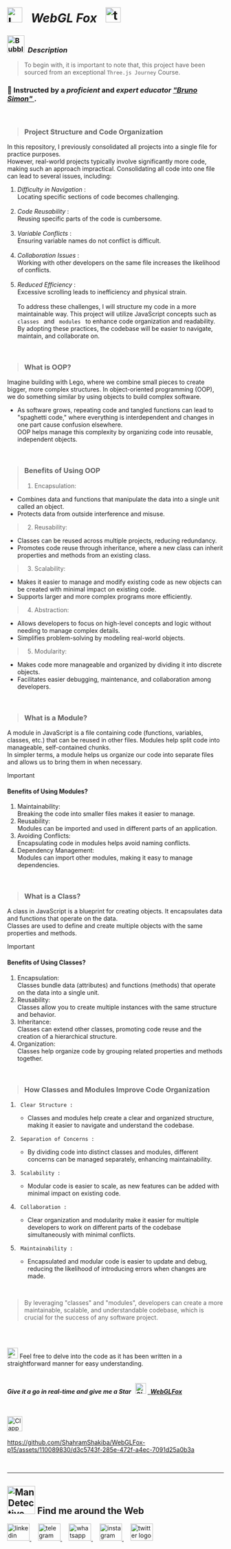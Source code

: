 # <img src="https://raw.githubusercontent.com/Tarikul-Islam-Anik/Telegram-Animated-Emojis/main/Objects/Laptop.webp" alt="Laptop" width="35" /> &nbsp; _WebGL Fox_ &nbsp; <img src="https://skillicons.dev/icons?i=threejs" height="35" alt="threejs logo"  />  

<!----------------------------------------- Description ---------------------------------------->
### <img src="https://raw.githubusercontent.com/Tarikul-Islam-Anik/Animated-Fluent-Emojis/master/Emojis/Symbols/Bubbles.png" alt="Bubbles" width="40" height="40" />&nbsp; _Description_

> To begin with, it is important to note that, this project have been sourced from an exceptional `Three.js Journey` Course. <br/>
 
### 👤 Instructed by a _proficient_ and _expert educator_ <a href="https://threejs-journey.com/" target="_blank"> _"Bruno Simon"_ </a>. 

 <br/>

> ### Project Structure and Code Organization
In this repository, I previously consolidated all projects into a single file for practice purposes. <br/> However, real-world projects typically involve significantly more code, making such an approach impractical. Consolidating all code into one file can lead to several issues, including:
1. _Difficulty in Navigation_ : <br/> Locating specific sections of code becomes challenging. <br/> <br/>
2. _Code Reusability_ : <br/> Reusing specific parts of the code is cumbersome.  <br/> <br/>
3. _Variable Conflicts_ : <br/> Ensuring variable names do not conflict is difficult.  <br/> <br/>
4. _Collaboration Issues_ : <br/> Working with other developers on the same file increases the likelihood of conflicts. <br/> <br/>
5. _Reduced Efficiency_ : <br/> Excessive scrolling leads to inefficiency and physical strain. <br/><br/>
To address these challenges, I will structure my code in a more maintainable way. This project will utilize JavaScript concepts such as `  classes  ` and `  modules  ` to enhance code organization and readability. <br/> By adopting these practices, the codebase will be easier to navigate, maintain, and collaborate on.
     
<br/>

> ### What is OOP?
Imagine building with Lego, where we combine small pieces to create bigger, more complex structures. In object-oriented programming (OOP), we do something similar by using objects to build complex software.

- As software grows, repeating code and tangled functions can lead to "spaghetti code," where everything is interdependent and changes in one part cause confusion elsewhere. <br/> OOP helps manage this complexity by organizing code into reusable, independent objects.

<br/>

> ### Benefits of Using OOP
> 1. Encapsulation:
   - Combines data and functions that manipulate the data into a single unit called an object.
   - Protects data from outside interference and misuse.

> 2. Reusability:
   - Classes can be reused across multiple projects, reducing redundancy.
   - Promotes code reuse through inheritance, where a new class can inherit properties and methods from an existing class.

> 3. Scalability:
   - Makes it easier to manage and modify existing code as new objects can be created with minimal impact on existing code.
   - Supports larger and more complex programs more efficiently.

> 4. Abstraction:
   - Allows developers to focus on high-level concepts and logic without needing to manage complex details.
   - Simplifies problem-solving by modeling real-world objects.

> 5. Modularity:
   - Makes code more manageable and organized by dividing it into discrete objects.
   - Facilitates easier debugging, maintenance, and collaboration among developers.

<br/> 

> ### What is a Module?
A module in JavaScript is a file containing code (functions, variables, classes, etc.) that can be reused in other files. Modules help split code into manageable, self-contained chunks. <br/> In simpler terms, a module helps us organize our code into separate files and allows us to bring them in when necessary.

> [!IMPORTANT]
> #### Benefits of Using Modules?
> 1. Maintainability: <br/> Breaking the code into smaller files makes it easier to manage.
> 2. Reusability: <br/> Modules can be imported and used in different parts of an application.
> 3. Avoiding Conflicts: <br/> Encapsulating code in modules helps avoid naming conflicts.
> 4. Dependency Management: <br/> Modules can import other modules, making it easy to manage dependencies.

<br/>

> ### What is a Class?
A class in JavaScript is a blueprint for creating objects. It encapsulates data and functions that operate on the data. <br/> Classes are used to define and create multiple objects with the same properties and methods.

> [!IMPORTANT]
> ####  Benefits of Using Classes?
> 1. Encapsulation: <br/> Classes bundle data (attributes) and functions (methods) that operate on the data into a single unit.
> 2. Reusability: <br/> Classes allow you to create multiple instances with the same structure and behavior.
> 3. Inheritance: <br/> Classes can extend other classes, promoting code reuse and the creation of a hierarchical structure.
> 4. Organization: <br/> Classes help organize code by grouping related properties and methods together.

<br/> 

> ### How Classes and Modules Improve Code Organization
1. ` Clear Structure :`
   - Classes and modules help create a clear and organized structure, making it easier to navigate and understand the codebase.

2. ` Separation of Concerns :` 
   - By dividing code into distinct classes and modules, different concerns can be managed separately, enhancing maintainability.

3. ` Scalability :`
   - Modular code is easier to scale, as new features can be added with minimal impact on existing code.

4. ` Collaboration :`
   - Clear organization and modularity make it easier for multiple developers to work on different parts of the codebase simultaneously with minimal conflicts.

5. ` Maintainability :`
   - Encapsulated and modular code is easier to update and debug, reducing the likelihood of introducing errors when changes are made.

<br/> 

> By leveraging "classes" and "modules", developers can create a more maintainable, scalable, and understandable codebase, which is crucial for the success of any software project.

<br/> <br/> 


<img src="https://raw.githubusercontent.com/Tarikul-Islam-Anik/Animated-Fluent-Emojis/master/Emojis/Hand%20gestures/Eyes.png" alt="Eyes" width="25" height="25" /> Feel free to delve into the code as it has been written in a straightforward manner for easy understanding.
<br/> <br/> 


<!-------- try it live -------->
#### _Give it a go in real-time and give me a Star_ &nbsp; <img src="https://raw.githubusercontent.com/Tarikul-Islam-Anik/Animated-Fluent-Emojis/master/Emojis/Travel%20and%20places/Glowing%20Star.png" alt="Glowing Star" width="25"  /> <a href="https://webgl-fox-shahram.netlify.app/" target="_blank"> &nbsp; _WebGLFox_ </a> 

<br/>

<!--------- Video --------->
<img src="https://raw.githubusercontent.com/Tarikul-Islam-Anik/Telegram-Animated-Emojis/main/Objects/Clapper%20Board.webp" alt="Clapper Board" width="35" /> &nbsp; 

https://github.com/ShahramShakiba/WebGLFox-p15/assets/110089830/d3c5743f-285e-472f-a4ec-7091d25a0b3a

  <br/> 

***

<!--======================= Social Media ===========================-->
 ## <img src="https://raw.githubusercontent.com/Tarikul-Islam-Anik/Animated-Fluent-Emojis/master/Emojis/People%20with%20professions/Man%20Detective%20Light%20Skin%20Tone.png" alt="Man Detective Light Skin Tone" width="65" /> Find me around the Web  
<a href="https://www.linkedin.com/in/shahramshakiba/" target="_blank">
    <img src="https://raw.githubusercontent.com/maurodesouza/profile-readme-generator/master/src/assets/icons/social/linkedin/default.svg" width="52" height="40" alt="linkedin logo"  />
  </a> &nbsp;&nbsp;&nbsp;
  <a href="https://t.me/ShahramShakibaa" target="_blank">
    <img src="https://raw.githubusercontent.com/maurodesouza/profile-readme-generator/master/src/assets/icons/social/telegram/default.svg" width="52" height="40" alt="telegram logo"  />
  </a> &nbsp;&nbsp;&nbsp;
  <a href="https://wa.me/message/LM2IMM3ABZ7ZM1" target="_blank">
    <img src="https://raw.githubusercontent.com/maurodesouza/profile-readme-generator/master/src/assets/icons/social/whatsapp/default.svg" width="52" height="40" alt="whatsapp logo"  />
  </a> &nbsp;&nbsp;&nbsp;
  <a href="https://instagram.com/shahram.shakibaa?igshid=MzNlNGNkZWQ4Mg==" target="_blank">
    <img src="https://raw.githubusercontent.com/maurodesouza/profile-readme-generator/master/src/assets/icons/social/instagram/default.svg" width="52" height="40" alt="instagram logo"  />
  </a> &nbsp;&nbsp;&nbsp;
  <a href="https://twitter.com/ShahramShakibaa" target="_blank">
    <img src="https://raw.githubusercontent.com/maurodesouza/profile-readme-generator/master/src/assets/icons/social/twitter/default.svg" width="52" height="40" alt="twitter logo"  />
  </a>
